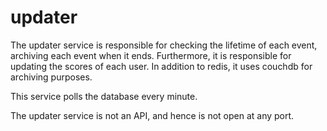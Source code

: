 # updater

The updater service is responsible for checking the lifetime of each event, archiving each event when it ends. Furthermore, it is responsible for updating the scores of each user. In addition to redis, it uses couchdb for archiving purposes.

This service polls the database every minute.

The updater service is not an API, and hence is not open at any port.
